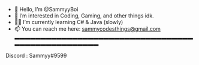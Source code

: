 - 🙌 Hello, I’m @SammyyBoi
- 🥳 I’m interested in Coding, Gaming, and other things idk.
- 👨‍💻 I’m currently learning C# & Java (slowly)
- 📫 You can reach me here: sammycodesthings@gmail.com
▬▬▬▬▬▬▬▬▬▬▬▬▬▬▬▬▬▬▬▬▬▬▬▬▬▬▬▬▬▬▬▬▬▬▬▬▬▬▬▬▬▬▬▬▬▬▬▬▬▬

Discord : Sammyy#9599
